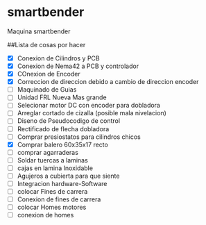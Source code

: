 # smartbender
Maquina smartbender

##Lista de cosas por hacer

- [x] Conexion de Cilindros y PCB
- [x] Conexion de Nema42 a PCB y controlador
- [x] COnexion de Encoder 
- [x] Correccion de direccion debido a cambio de direccion encoder
- [ ] Maquinado de Guias
- [ ] Unidad FRL Nueva Mas grande
- [ ] Selecionar motor DC con encoder para dobladora
- [ ] Arreglar cortado de cizalla (posible mala nivelacion)
- [ ] Diseno de Pseudocodigo de control
- [ ] Rectificado de flecha dobladora
- [ ] Comprar presiostatos para cilindros chicos
- [x] Comprar balero 60x35x17 recto
- [ ] comprar agarraderas   
- [ ] Soldar tuercas a laminas
- [ ] cajas en lamina Inoxidable 
- [ ] Agujeros a cubierta para que siente 
- [ ] Integracion hardware-Software
- [ ] colocar Fines de carrera
- [ ] Conexion de fines de carrera
- [ ] colocar Homes motores
- [ ] conexion de homes
